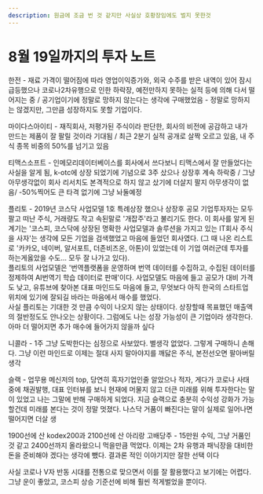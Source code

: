 ```yaml
---
description: 원금에 조금 번 것 같지만 사실상 호황장임에도 벌지 못한것
---
```


# 8월 19일까지의 투자 노트

한전 - 재료 가격이 떨어짐에 따라 영업이익증가와,  외국 수주를 받은 내역이 있어 잠시 급등했으나 코로나2차유행으로 인한 하락장, 예전만하지 못하는 실적 등에 의해 다서 떨어지는 중 / 공기업이기에 정말로 망하지 않는다는 생각에 구매했었음 - 정말로 망하지는 않겠지만, 그만큼 성장하지도 못할 기업이다.

마이다스아이티 - 재직회사, 저평가된 주식이라 판단한, 회사의 비전에 공감하고 내가 만드는 제품이 잘 팔릴 것이라 기대됨 / 최근 2분기 실적 공개로 살짝 오르고 있음, 내 주식 종목 비중의 50%를 넘기고 있음

티맥스소프트 - 인메모리데이터베이스를 회사에서 쓰다보니 티맥스에서 잘 만들었다는 사실을 알게 됨, k-otc에 상장 되었기에 기념으로 3주 샀으나 상장후 계속 하락중 / 그냥 아무생각없이 회사 리서치도 본격적으로 하지 않고 샀기에 더살지 팔지 아무생각이 없음/ -50%찍어도 큰 타격 없기에 그냥 놔둘예정

플리토 - 2019년 코스닥 사업모델 1호 특례상장 했으나 상장후 공모 기업투자자는 모두 팔고 떠난 주식, 거래량도 작고 속된말로 '개잡주'라고 불리기도 한다. 이 회사를 알게 된 계기는 '코스피, 코스닥에 상장된 명확한 사업모델과 솔루션을 가지고 있는 IT회사 주식을 사자'는 생각에 모든 기업을 검색했었고 마음에 들었던 회사였다. \(그 때 나온 리스트로 '카카오, 네이버, 알서포트, 더존비즈온, 아톤\)이 있었는데 이 기업 여러군데 투자를 하는게옳았을 수도... 모두 잘 나가고 있다\).   
플리토의 사업모델은 '번역플랫폼을 운영하며 번역 데이터를 수집하고, 수집된 데이터를 정제하여 AI번역기 학습 데이터로 판매'이다. 사업모델도 마음에 들고 공모가 대비 가격도 낮고, 유튜브에 찾아본 대표 마인드도 마음에 들고, 무엇보다 아직 한국의 스타트업 위치에 있기에 잘되길 바라는 마음에서 매수를 했었다.   
사실 플리토는 기대한 것 만큼 수익이 나오지 않는 상태이다. 상장할때 목표했던 매출액의 절반정도도 안나오는 상황이다. 그럼에도 나는 성장 가능성이 큰 기업이라 생각한다. 아마 더 떨어지면 추가 매수에 들어가지 않을까 싶다

니콜라 - 1주 그냥 도박한다는 심정으로 사보았다. 별생각 없었다. 그렇게 구매하니 손해다. 그냥 이런 마인드로 이제는 절대 사지 말아야지를 깨닳은 주식, 본전선오면 팔아버릴 생각

슬랙 - 업무용 메신저의 top, 당연히 흑자기업인줄 알았으나 적자, 게다가 코로나 사태중에 채권발행, 대표 인터뷰를 보니 현재에 머물지 않고 더큰 미래를 위해 투자한다는 말이 있었고 나는 그말에 반해 구매하게 되었다. 지금 슬랙으로 충분히 수익성 강화가 가능 할건데 미래를 본다는 것이 정말 멋졌다. 나스닥 거품이 빠진다는 말이 실제로 일어나면 떨어지면 더살 생

1900선에 산 kodex200과 2100선에 산 아리랑 고배당주 - 15만원 수익, 그냥 거품인것 같고 2400선까지 올라왔으니 먹을만큼 먹었다. 이제는 2차 유행과 패닉장을 대비한 돈을 준비해야 겠다는 생각에 뺐다. 결과론 적인 이야기지만 잘한 선택 이다

사실 코로나 V자 반동 시대를 전통으로 맞으면서 이를 잘 활용했다고 보기에는 어렵다. 그냥 운이 좋았고, 코스피 상승 기준선에 비해 훨씬 적게벌었을 뿐이다.

